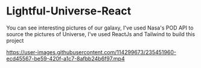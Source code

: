 # Lightful-Universe-React
You can see interesting pictures of our galaxy, I've used Nasa's POD API to source the pictures of Universe, 
I've used ReactJs and Tailwind to build this project


https://user-images.githubusercontent.com/114299673/235451960-ecd45567-be59-420f-a1c7-8afbb24b6f97.mp4

